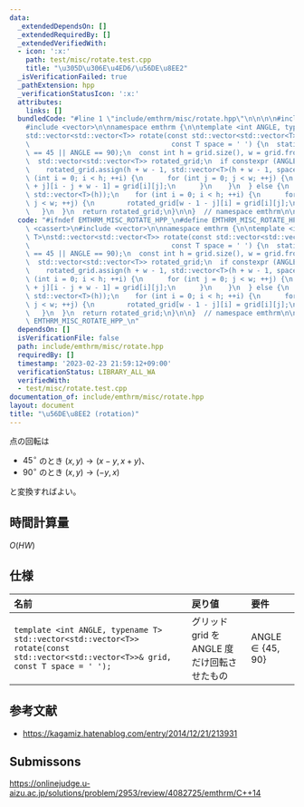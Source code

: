 ```yaml
---
data:
  _extendedDependsOn: []
  _extendedRequiredBy: []
  _extendedVerifiedWith:
  - icon: ':x:'
    path: test/misc/rotate.test.cpp
    title: "\u305D\u306E\u4ED6/\u56DE\u8EE2"
  _isVerificationFailed: true
  _pathExtension: hpp
  _verificationStatusIcon: ':x:'
  attributes:
    links: []
  bundledCode: "#line 1 \"include/emthrm/misc/rotate.hpp\"\n\n\n\n#include <cassert>\n\
    #include <vector>\n\nnamespace emthrm {\n\ntemplate <int ANGLE, typename T>\n\
    std::vector<std::vector<T>> rotate(const std::vector<std::vector<T>>& grid,\n\
    \                                   const T space = ' ') {\n  static_assert(ANGLE\
    \ == 45 || ANGLE == 90);\n  const int h = grid.size(), w = grid.front().size();\n\
    \  std::vector<std::vector<T>> rotated_grid;\n  if constexpr (ANGLE == 45) {\n\
    \    rotated_grid.assign(h + w - 1, std::vector<T>(h + w - 1, space));\n    for\
    \ (int i = 0; i < h; ++i) {\n      for (int j = 0; j < w; ++j) {\n        rotated_grid[i\
    \ + j][i - j + w - 1] = grid[i][j];\n      }\n    }\n  } else {\n    rotated_grid.assign(w,\
    \ std::vector<T>(h));\n    for (int i = 0; i < h; ++i) {\n      for (int j = 0;\
    \ j < w; ++j) {\n        rotated_grid[w - 1 - j][i] = grid[i][j];\n      }\n \
    \   }\n  }\n  return rotated_grid;\n}\n\n}  // namespace emthrm\n\n\n"
  code: "#ifndef EMTHRM_MISC_ROTATE_HPP_\n#define EMTHRM_MISC_ROTATE_HPP_\n\n#include\
    \ <cassert>\n#include <vector>\n\nnamespace emthrm {\n\ntemplate <int ANGLE, typename\
    \ T>\nstd::vector<std::vector<T>> rotate(const std::vector<std::vector<T>>& grid,\n\
    \                                   const T space = ' ') {\n  static_assert(ANGLE\
    \ == 45 || ANGLE == 90);\n  const int h = grid.size(), w = grid.front().size();\n\
    \  std::vector<std::vector<T>> rotated_grid;\n  if constexpr (ANGLE == 45) {\n\
    \    rotated_grid.assign(h + w - 1, std::vector<T>(h + w - 1, space));\n    for\
    \ (int i = 0; i < h; ++i) {\n      for (int j = 0; j < w; ++j) {\n        rotated_grid[i\
    \ + j][i - j + w - 1] = grid[i][j];\n      }\n    }\n  } else {\n    rotated_grid.assign(w,\
    \ std::vector<T>(h));\n    for (int i = 0; i < h; ++i) {\n      for (int j = 0;\
    \ j < w; ++j) {\n        rotated_grid[w - 1 - j][i] = grid[i][j];\n      }\n \
    \   }\n  }\n  return rotated_grid;\n}\n\n}  // namespace emthrm\n\n#endif  //\
    \ EMTHRM_MISC_ROTATE_HPP_\n"
  dependsOn: []
  isVerificationFile: false
  path: include/emthrm/misc/rotate.hpp
  requiredBy: []
  timestamp: '2023-02-23 21:59:12+09:00'
  verificationStatus: LIBRARY_ALL_WA
  verifiedWith:
  - test/misc/rotate.test.cpp
documentation_of: include/emthrm/misc/rotate.hpp
layout: document
title: "\u56DE\u8EE2 (rotation)"
---
```


点の回転は

- $45^\circ$ のとき $(x, y) \rightarrow (x - y, x + y)$、
- $90^\circ$ のとき $(x, y) \rightarrow (-y, x)$

と変換すればよい。


## 時間計算量

$O(HW)$


## 仕様

|名前|戻り値|要件|
|:--|:--|:--|
|`template <int ANGLE, typename T>`<br>`std::vector<std::vector<T>> rotate(const std::vector<std::vector<T>>& grid, const T space = ' ');`|グリッド $\mathrm{grid}$ を $\mathrm{ANGLE}$ 度だけ回転させたもの|$\mathrm{ANGLE} \in \lbrace 45, 90 \rbrace$|


## 参考文献

- https://kagamiz.hatenablog.com/entry/2014/12/21/213931


## Submissons

https://onlinejudge.u-aizu.ac.jp/solutions/problem/2953/review/4082725/emthrm/C++14
